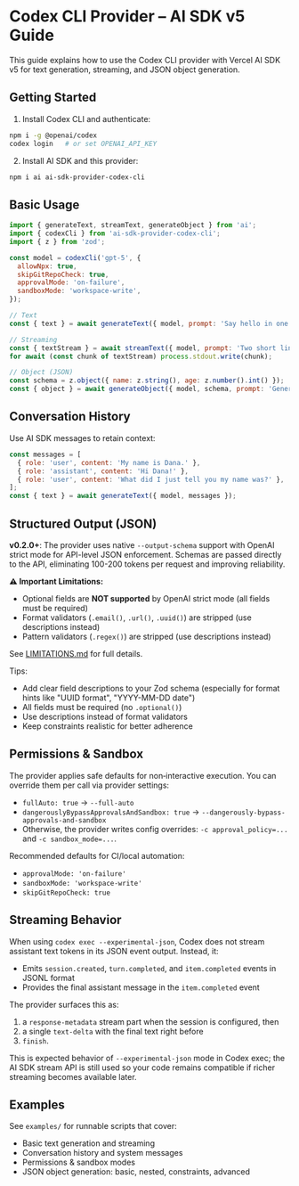 # Codex CLI Provider – AI SDK v5 Guide

This guide explains how to use the Codex CLI provider with Vercel AI SDK v5 for text generation, streaming, and JSON object generation.

## Getting Started

1. Install Codex CLI and authenticate:

```bash
npm i -g @openai/codex
codex login   # or set OPENAI_API_KEY
```

2. Install AI SDK and this provider:

```bash
npm i ai ai-sdk-provider-codex-cli
```

## Basic Usage

```js
import { generateText, streamText, generateObject } from 'ai';
import { codexCli } from 'ai-sdk-provider-codex-cli';
import { z } from 'zod';

const model = codexCli('gpt-5', {
  allowNpx: true,
  skipGitRepoCheck: true,
  approvalMode: 'on-failure',
  sandboxMode: 'workspace-write',
});

// Text
const { text } = await generateText({ model, prompt: 'Say hello in one word.' });

// Streaming
const { textStream } = await streamText({ model, prompt: 'Two short lines.' });
for await (const chunk of textStream) process.stdout.write(chunk);

// Object (JSON)
const schema = z.object({ name: z.string(), age: z.number().int() });
const { object } = await generateObject({ model, schema, prompt: 'Generate a user.' });
```

## Conversation History

Use AI SDK messages to retain context:

```js
const messages = [
  { role: 'user', content: 'My name is Dana.' },
  { role: 'assistant', content: 'Hi Dana!' },
  { role: 'user', content: 'What did I just tell you my name was?' },
];
const { text } = await generateText({ model, messages });
```

## Structured Output (JSON)

**v0.2.0+**: The provider uses native `--output-schema` support with OpenAI strict mode for API-level JSON enforcement. Schemas are passed directly to the API, eliminating 100-200 tokens per request and improving reliability.

**⚠️ Important Limitations:**

- Optional fields are **NOT supported** by OpenAI strict mode (all fields must be required)
- Format validators (`.email()`, `.url()`, `.uuid()`) are stripped (use descriptions instead)
- Pattern validators (`.regex()`) are stripped (use descriptions instead)

See [LIMITATIONS.md](../../LIMITATIONS.md) for full details.

Tips:

- Add clear field descriptions to your Zod schema (especially for format hints like "UUID format", "YYYY-MM-DD date")
- All fields must be required (no `.optional()`)
- Use descriptions instead of format validators
- Keep constraints realistic for better adherence

## Permissions & Sandbox

The provider applies safe defaults for non‑interactive execution. You can override them per call via provider settings:

- `fullAuto: true` → `--full-auto`
- `dangerouslyBypassApprovalsAndSandbox: true` → `--dangerously-bypass-approvals-and-sandbox`
- Otherwise, the provider writes config overrides: `-c approval_policy=...` and `-c sandbox_mode=...`.

Recommended defaults for CI/local automation:

- `approvalMode: 'on-failure'`
- `sandboxMode: 'workspace-write'`
- `skipGitRepoCheck: true`

## Streaming Behavior

When using `codex exec --experimental-json`, Codex does not stream assistant text tokens in its JSON event output. Instead, it:

- Emits `session.created`, `turn.completed`, and `item.completed` events in JSONL format
- Provides the final assistant message in the `item.completed` event

The provider surfaces this as:

1. a `response-metadata` stream part when the session is configured, then
2. a single `text-delta` with the final text right before
3. `finish`.

This is expected behavior of `--experimental-json` mode in Codex exec; the AI SDK stream API is still used so your code remains compatible if richer streaming becomes available later.

## Examples

See `examples/` for runnable scripts that cover:

- Basic text generation and streaming
- Conversation history and system messages
- Permissions & sandbox modes
- JSON object generation: basic, nested, constraints, advanced
